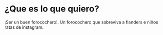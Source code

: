 # ¿Que es lo que quiero?

¡Ser un buen forocochero!. Un forocochero que sobreviva a flanders e niños ratas de instagram.
